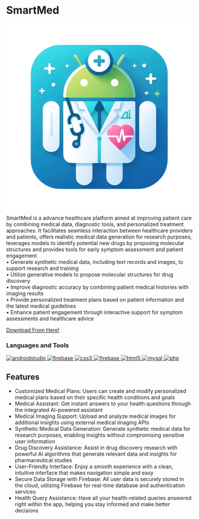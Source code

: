 # SmartMed
![Logo](https://github.com/darkseid03/SmartMed/blob/main/logo.png)

SmartMed is a advance healthcare platform aimed at improving patient care by combining medical data, diagnostic tools, and personalized treatment approaches. It facilitates seamless interaction between healthcare providers and patients, offers realistic medical data generation for research purposes, leverages models to identify potential new drugs by proposing molecular structures and provides tools for early symptom assessment and patient engagement<br>
• Generate synthetic medical data, including text records and images, to support research and training<br>
• Utilize generative models to propose molecular structures for drug discovery<br>
• Improve diagnostic accuracy by combining patient medical histories with imaging results<br>
• Provide personalized treatment plans based on patient information and the latest medical guidelines<br>
• Enhance patient engagement through interactive support for symptom assessments and healthcare advice


[Download From Here!](https://drive.google.com/file/d/1W1sM3FDhRMwiQg9EKxeromQUEYL063S7/view?usp=drivesdk)


<h3 align="left">Languages and Tools</h3>
<p align="left"> <a href="https://developer.android.com" target="_blank" rel="noreferrer"> <img src="https://uxwing.com/wp-content/themes/uxwing/download/brands-and-social-media/android-studio-icon.png" alt="androidstudio" width="40" height="40"/> </a> <a href="https://firebase.google.com/" target="_blank" rel="noreferrer"> <img src="https://www.svgrepo.com/show/353735/firebase.svg" alt="firebase" width="40" height="40"/> </a> <a href="https://gemini.google.com/" target="_blank" rel="noreferrer"> <img src="https://mir-s3-cdn-cf.behance.net/projects/max_808/45862f197501329.Y3JvcCwyMDAzLDE1NjcsNDAxLDA.png" alt="css3" width="40" height="40"/> </a> <a href="https://square.github.io/retrofit/" target="_blank" rel="noreferrer"> <img src="https://img.stackshare.io/service/2856/retrofit-logo.png" alt="firebase" width="40" height="40"/> </a> <a href="https://restfulapi.net/" target="_blank" rel="noreferrer"> <img src="https://www.flowgear.net/wp-content/uploads/2019/03/Rest-API-Large.png" alt="html5" width="40" height="40"/> </a> <a href="https://square.github.io/okhttp/" target="_blank" rel="noreferrer"> <img src="https://tomaytotomato.com/content/images/size/w600/2023/05/okhttp-1-.png" alt="mysql" width="40" height="40"/> </a> <a href="https://www.glideapps.com/" target="_blank" rel="noreferrer"> <img src="https://letsdovideo.com/wp-content/uploads/2015/01/Glide_Logo.jpg" alt="php" width="40" height="40"/> </a> </p>

## Features
- Customized Medical Plans: Users can create and modify personalized medical plans based on their specific health conditions and goals<br>
- Medical Assistant: Get instant answers to your health questions through the integrated AI-powered assistant<br>
- Medical Imaging Support: Upload and analyze medical images for additional insights using external medical imaging APIs<br>
- Synthetic Medical Data Generation: Generate synthetic medical data for research purposes, enabling insights without compromising sensitive user information<br>
- Drug Discovery Assistance: Assist in drug discovery research with powerful AI algorithms that generate relevant data and insights for pharmaceutical studies<br>
- User-Friendly Interface: Enjoy a smooth experience with a clean, intuitive interface that makes navigation simple and easy<br>
- Secure Data Storage with Firebase: All user data is securely stored in the cloud, utilizing Firebase for real-time database and authentication services<br>
- Health Query Assistance: Have all your health-related queries answered right within the app, helping you stay informed and make better decisions
